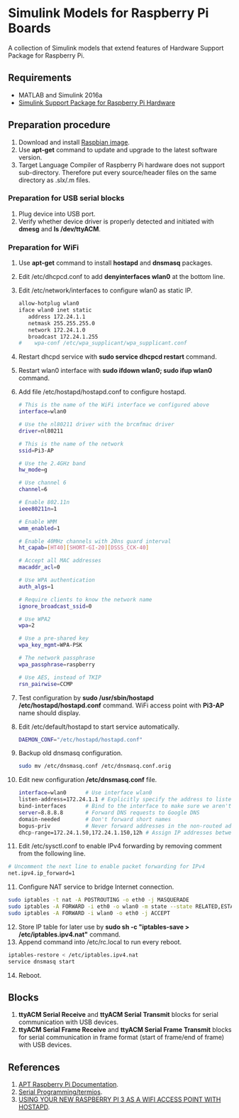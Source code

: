 # Simulink Models for Raspberry Pi Boards
A collection of Simulink models that extend features of Hardware Support Package for Raspberry Pi.

## Requirements
* MATLAB and Simulink 2016a
* [Simulink Support Package for Raspberry Pi Hardware](https://www.mathworks.com/hardware-support/raspberry-pi-simulink.html)

## Preparation procedure
1. Download and install [Raspbian image](https://www.raspberrypi.org/downloads/).
2. Use **apt-get** command to update and upgrade to the latest software version.
3. Target Language Compiler of Raspberry Pi hardware does not support sub-directory. Therefore put every source/header files on the same directory as .slx/.m files. 

### Preparation for USB serial blocks
1. Plug device into USB port.
2. Verify whether device driver is properly detected and initiated with **dmesg** and **ls /dev/ttyACM**. 

### Preparation for WiFi
1. Use **apt-get** command to install **hostapd** and **dnsmasq** packages.
2. Edit /etc/dhcpcd.conf to add **denyinterfaces wlan0** at the bottom line.
3. Edit /etc/network/interfaces to configure wlan0 as static IP.

   ```bash
   allow-hotplug wlan0  
   iface wlan0 inet static  
      address 172.24.1.1
      netmask 255.255.255.0
      network 172.24.1.0
      broadcast 172.24.1.255
   #    wpa-conf /etc/wpa_supplicant/wpa_supplicant.conf
   ```

4. Restart dhcpd service with **sudo service dhcpcd restart** command.
5. Restart wlan0 interface with **sudo ifdown wlan0; sudo ifup wlan0** command.
6. Add file /etc/hostapd/hostapd.conf to configure hostapd.

   ```bash
   # This is the name of the WiFi interface we configured above
   interface=wlan0

   # Use the nl80211 driver with the brcmfmac driver
   driver=nl80211

   # This is the name of the network
   ssid=Pi3-AP

   # Use the 2.4GHz band
   hw_mode=g

   # Use channel 6
   channel=6

   # Enable 802.11n
   ieee80211n=1

   # Enable WMM
   wmm_enabled=1

   # Enable 40MHz channels with 20ns guard interval
   ht_capab=[HT40][SHORT-GI-20][DSSS_CCK-40]

   # Accept all MAC addresses
   macaddr_acl=0

   # Use WPA authentication
   auth_algs=1

   # Require clients to know the network name
   ignore_broadcast_ssid=0

   # Use WPA2
   wpa=2

   # Use a pre-shared key
   wpa_key_mgmt=WPA-PSK

   # The network passphrase
   wpa_passphrase=raspberry

   # Use AES, instead of TKIP
   rsn_pairwise=CCMP
   ``` 
   
7. Test configuration by **sudo /usr/sbin/hostapd /etc/hostapd/hostapd.conf** command. WiFi access point with **Pi3-AP** name should display.
8. Edit /etc/default/hostapd to start service automatically.

   ```bash 
   DAEMON_CONF="/etc/hostapd/hostapd.conf"
   ``` 

8. Backup old dnsmasq configuration.

   ```bash 
   sudo mv /etc/dnsmasq.conf /etc/dnsmasq.conf.orig
   ``` 

9. Edit new configuration **/etc/dnsmasq.conf** file.

   ```bash 
   interface=wlan0      # Use interface wlan0  
   listen-address=172.24.1.1 # Explicitly specify the address to listen on  
   bind-interfaces      # Bind to the interface to make sure we aren't sending things elsewhere  
   server=8.8.8.8       # Forward DNS requests to Google DNS  
   domain-needed        # Don't forward short names  
   bogus-priv           # Never forward addresses in the non-routed address spaces.  
   dhcp-range=172.24.1.50,172.24.1.150,12h # Assign IP addresses between 172.24.1.50 and 172.24.1.150 with a 12 hour lease time  
   ```    
  
10.  Edit /etc/sysctl.conf to enable IPv4 forwarding by removing comment from the following line.

   ```bash
   # Uncomment the next line to enable packet forwarding for IPv4
   net.ipv4.ip_forward=1
   ```    

11. Configure NAT service to bridge Internet connection.

   ```bash
   sudo iptables -t nat -A POSTROUTING -o eth0 -j MASQUERADE  
   sudo iptables -A FORWARD -i eth0 -o wlan0 -m state --state RELATED,ESTABLISHED -j ACCEPT  
   sudo iptables -A FORWARD -i wlan0 -o eth0 -j ACCEPT  
   ```
   
12. Store IP table for later use by **sudo sh -c "iptables-save > /etc/iptables.ipv4.nat"** command.
13. Append command into /etc/rc.local to run every reboot.

   ```bash
   iptables-restore < /etc/iptables.ipv4.nat  
   service dnsmasq start 
   ```
   
14. Reboot.

## Blocks
1. **ttyACM Serial Receive** and **ttyACM Serial Transmit** blocks for serial communication with USB devices.
2. **ttyACM Serial Frame Receive** and **ttyACM Serial Frame Transmit** blocks for serial communication in frame format (start of frame/end of frame) with USB devices.

## References
1. [APT Raspberry Pi Documentation](https://www.raspberrypi.org/documentation/linux/software/apt.md).
2. [Serial Programming/termios](https://en.wikibooks.org/wiki/Serial_Programming/termios).
3. [USING YOUR NEW RASPBERRY PI 3 AS A WIFI ACCESS POINT WITH HOSTAPD](https://frillip.com/using-your-raspberry-pi-3-as-a-wifi-access-point-with-hostapd/).
